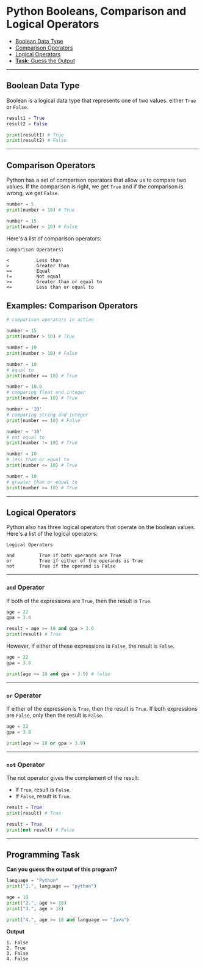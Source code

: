 # Python Booleans, Comparison and Logical Operators


- [Boolean Data Type](#boolean-data-type)
- [Comparison Operators](#comparison-operators)
- [Logical Operators](#logical-operators)
- [**Task**: Guess the Output](#programming-task)

---

## Boolean Data Type
Boolean is a logical data type that represents one of two values: either `True` or `False`.

```python
result1 = True
result2 = False

print(result1) # True
print(result2) # False
```

---

## Comparison Operators
Python has a set of comparison operators that allow us to compare two values. If the comparison is right, we get `True` and if the comparison is wrong, we get `False`.

```python
number = 5
print(number < 10) # True

number = 15
print(number < 10) # False

```

Here's a list of comparison operators:

```
Comparison Operators:

<          Less than
>          Greater than
==         Equal
!=         Not equal
>=         Greater than or equal to
<=         Less than or equal to
```

## Examples: Comparison Operators

```python
# comparison operators in action

number = 15
print(number > 10) # True

number = 10
print(number > 10) # False

number = 10
# equal to
print(number == 10) # True

number = 10.0
# comparing float and integer
print(number == 10) # True

number = '10'
# comparing string and integer
print(number == 10) # False

number = '10'
# not equal to
print(number != 10) # True

number = 10
# less than or equal to
print(number <= 10) # True

number = 10
# greater than or equal to
print(number >= 10) # True
```

---


## Logical Operators
Python also has three logical operators that operate on the boolean values. Here's a list of the logical operators:

```
Logical Operators

and         True if both operands are True
or          True if either of the operands is True
not         True if the operand is False
```

---

### `and` Operator

If both of the expressions are `True`, then the result is `True`.

```python
age = 22
gpa = 3.8

result = age >= 18 and gpa > 3.6
print(result) # True
```

However, if either of these expressions is `False`, the result is `False`.

```python
age = 22
gpa = 3.8

print(age >= 18 and gpa > 3.9) # false
```

---

### `or` Operator
If either of the expression is `True`, then the result is `True`. If both expressions are `False`, only then the result is `False`.

```python
age = 22
gpa = 3.8

print(age >= 18 or gpa > 3.9)
```

---

### `not` Operator
The not operator gives the complement of the result:

* If `True`, result is `False`.
* If `False`, result is `True`.

```python
result = True
print(result) # True

result = True
print(not result) # False
```
---

## Programming Task

**Can you guess the output of this program?**


```python
language = "Python"
print("1.", language == "python")

age = 18
print("2.", age >= 18)
print("3.", age > 18)

print("4.", age >= 18 and language == "Java")
```

**Output**

```
1. False
2. True
3. False
4. False
```
